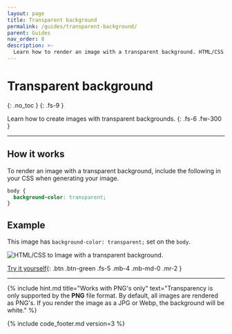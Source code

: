 ```yaml
---
layout: page
title: Transparent background
permalink: /guides/transparent-background/
parent: Guides
nav_order: 8
description: >-
  Learn how to render an image with a transparent background. HTML/CSS to Image API.
---
```

# Transparent background
{: .no_toc }
{: .fs-9 }

Learn how to create images with transparent backgrounds.
{: .fs-6 .fw-300 }

<hr>

## How it works

To render an image with a transparent background, include the following in your CSS when generating your image.

```css
body { 
  background-color: transparent;
}
```

## Example

This image has `background-color: transparent;` set on the `body`.

<div class="code-example" markdown="1">
<div class="hcti-container" style="background-color: unset;">
  <img
    alt="HTML/CSS to Image with a transparent background."
    loading="lazy"
    ix-path="/assets/images/cat.png"
    sizes="400px"
    ix-params='{
      "w": 400,
      "h": 350,
      "format": "png"
    }'>
</div>
</div>

[Try it yourself](https://htmlcsstoimage.com/demo){: .btn .btn-green .fs-5 .mb-4 .mb-md-0 .mr-2 }

<hr>


{% include hint.md title="Works with PNG's only" text="Transparency is only supported by the **PNG** file format. By default, all images are rendered as PNG's. If you render the image as a JPG or Webp, the background will be white." %}


{% include code_footer.md version=3 %}

